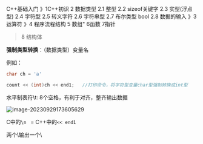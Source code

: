 C++基础入门
》1C++初识
2 数据类型
2.1 整型
2.2 sizeof关键字
2.3 实型(浮点型)
2.4 字符型
2.5 转义字符
2.6 字符串型
2.7 布尔类型 bool
2.8 数据的输入
》3 运算符
》4 程序流程结构
5 数组"
6函数
7指针
>8 结构体



**强制类型转换**：（数据类型）变量名

例如：

```c++
char ch = 'a'

count << (int)ch << end1;	//打印命令，将字符型变量char型强制转换成int型
```



水平制表符\t:       8个空格，有利于对齐，整齐输出数据

![image-20230929173605629](C:\Users\东瑞\AppData\Roaming\Typora\typora-user-images\image-20230929173605629.png)

C中的`\n `    =      C++中的`<< end1`

两个\输出一个\
